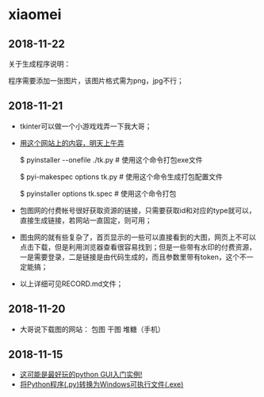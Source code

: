 # xiaomei


## 2018-11-22

关于生成程序说明：

程序需要添加一张图片，该图片格式需为png，jpg不行；



## 2018-11-21

- tkinter可以做一个小游戏戏弄一下我大哥；
- [用这个网站上的内容，明天上午弄](https://www.cnblogs.com/wwf828/p/7418181.html#autoid-2-0-0)

	$ pyinstaller --onefile ./tk.py # 使用这个命令打包exe文件

	$ pyi-makespec options tk.py # 使用这个命令生成打包配置文件
	
	$ pyinstaller options tk.spec # 使用这个命令打包


- 包图网的付费帐号很好获取资源的链接，只需要获取id和对应的type就可以，直接生成链接，若网站一直固定，则可用；
- 图虫网的就有些复杂了，首页显示的一些可以直接看到的大图，网页上不可以点击下载，但是利用浏览器查看很容易找到；但是一些带有水印的付费资源，一是需要登录，二是链接是由代码生成的，而且参数里带有token，这个不一定能搞；

- 以上详细可见RECORD.md文件；


## 2018-11-20

- 大哥说下载图的网站： 包图 干图 堆糖（手机）


## 2018-11-15

- [这可能是最好玩的python GUI入门实例!](https://www.jianshu.com/p/8abcf73adba3)
- [将Python程序(.py)转换为Windows可执行文件(.exe)](https://www.jianshu.com/p/64cb9108a7c6)
